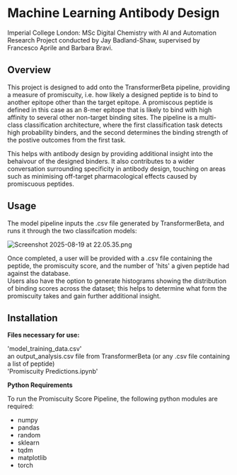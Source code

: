 # Machine Learning Antibody Design

Imperial College London: MSc Digital Chemistry with AI and Automation \
Research Project conducted by Jay Badland-Shaw, supervised by Francesco Aprile and Barbara Bravi.

## Overview

This project is designed to add onto the TransformerBeta pipeline, providing a measure of promiscuity, i.e. how likely a designed peptide is to bind to another epitope other than the target epitope. A promiscous peptide is defined in this case as an 8-mer epitope that is likely to bind with high affinity to several other non-target binding sites. The pipeline is a multi-class classification architecture, where the first classification task detects high probability binders, and the second determines the binding strength of the postive outcomes from the first task. 

This helps with antibody design by providing additional insight into the behaivour of the designed binders. It also contributes to a wider conversation surrounding specificity in antibody design, touching on areas such as minimising off-target pharmacological effects caused by promiscuous peptides. 



## Usage

The model pipeline inputs the .csv file generated by TransformerBeta, and runs it through the two classifcation models:

![Screenshot 2025-08-19 at 22.05.35.png](<attachment:Screenshot 2025-08-19 at 22.05.35.png>)

Once completed, a user will be provided with a .csv file containing the peptide, the promiscuity score, and the number of 'hits' a given peptide had against the database. \
Users also have the option to generate histograms showing the distribution of binding scores across the dataset; this helps to determine what form the promiscuity takes and gain further additional insight.



## Installation

**Files necessary for use:** 

'model_training_data.csv' \
an output_analysis.csv file from TransformerBeta (or any .csv file containing a list of peptide) \
'Promiscuity Predictions.ipynb'


**Python Requirements** 

To run the Promiscuity Score Pipeline, the following python modules are required:
- numpy
- pandas
- random
- sklearn
- tqdm
- matplotlib
- torch
